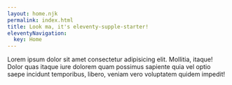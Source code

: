 ```yaml
---
layout: home.njk
permalink: index.html
title: Look ma, it's eleventy-supple-starter!
eleventyNavigation:
  key: Home
---
```


Lorem ipsum dolor sit amet consectetur adipisicing elit. Mollitia, itaque! Dolor quas itaque iure dolorem quam possimus sapiente quia vel optio saepe incidunt temporibus, libero, veniam vero voluptatem quidem impedit!

